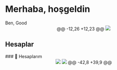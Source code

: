 <h1>Merhaba, hoşgeldin</h1>
Ben, Good


<div align="center">
@@ -12,26 +12,23 @@
  <img src="https://github-readme-stats.vercel.app/api?username=Good&show_icons=true&theme=dark&hide_border=true&include_all_commits=true"></a>
  </div>

 <h2>Hesaplar</h2>
### 👤 Hesaplarım
<div align="center">
   <a href="https://discord.com/users/817102024704786502" target"blank_"><img src="https://img.shields.io/badge/discord%20-111111.svg?&style=for-the-badge&logo=discord&logoColor=white"></a>
  <a href="https://www.youtube.com/channel/UCsfQk3QOazFya9tjl8kbwjg" target"blank_"><img src="https://img.shields.io/badge/Youtube%20-111111.svg?&style=for-the-badge&logo=youtube&logoColor=white"></a>
@@ -42,8 +39,9 @@
</div>




